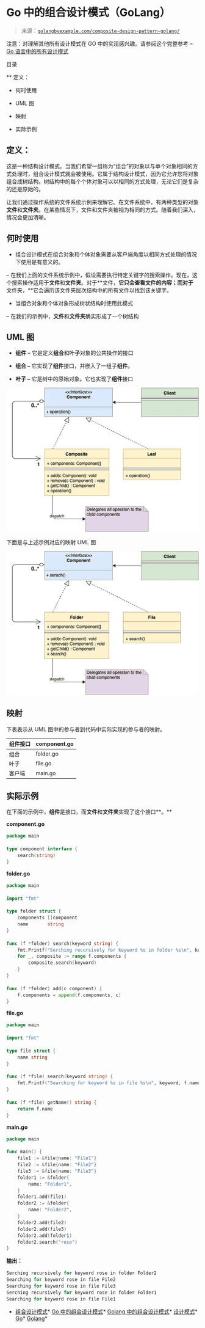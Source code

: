 <!--yml

分类：未分类

日期：2024-10-13 06:02:22

-->

# Go 中的组合设计模式（GoLang）

> 来源：[`golangbyexample.com/composite-design-pattern-golang/`](https://golangbyexample.com/composite-design-pattern-golang/)

注意：对理解其他所有设计模式在 GO 中的实现感兴趣。请参阅这个完整参考 – [Go 语言中的所有设计模式](https://golangbyexample.com/all-design-patterns-golang/)

目录

**   定义：

+   何时使用

+   UML 图

+   映射

+   实际示例

## **定义：**

这是一种结构设计模式。当我们希望一组称为“组合”的对象以与单个对象相同的方式处理时，组合设计模式就会被使用。它属于结构设计模式，因为它允许您将对象组合成树结构。树结构中的每个个体对象可以以相同的方式处理，无论它们是复杂的还是原始的。

让我们通过操作系统的文件系统示例来理解它。在文件系统中，有两种类型的对象**文件**和**文件夹**。在某些情况下，文件和文件夹被视为相同的方式。随着我们深入，情况会更加清晰。

## **何时使用**

+   组合设计模式在组合对象和个体对象需要从客户端角度以相同方式处理的情况下使用是有意义的。

– 在我们上面的文件系统示例中，假设需要执行特定关键字的搜索操作。现在，这个搜索操作适用于**文件**和**文件夹**。对于**文件，**它只会查看文件的内容；而对于**文件夹，**它会遍历该文件夹层次结构中的所有文件以找到该关键字。

+   当组合对象和个体对象形成树状结构时使用此模式

– 在我们的示例中，**文件**和**文件夹**确实形成了一个树结构

## **UML 图**

+   **组件** – 它是定义**组合**和**叶子**对象的公共操作的接口

+   **组合 –** 它实现了**组件**接口，并嵌入了一组子**组件**。

+   **叶子 –** 它是树中的原始对象。它也实现了**组件**接口

![](img/a2112b0fd53adcf02fc6a03a4e0c5226.png)

下面是与上述示例对应的映射 UML 图

![](img/241bbd461e5145959cbcba02e11dca09.png)

## **映射**

下表表示从 UML 图中的参与者到代码中实际实现的参与者的映射。

| 组件接口 | component.go |
| --- | --- |
| 组合 | folder.go |
| 叶子 | file.go |
| 客户端 | main.go |

## **实际示例**

在下面的示例中，**组件**是接口，而**文件**和**文件夹**实现了这个接口**。**

**component.go**

```go
package main

type component interface {
    search(string)
}
```

**folder.go**

```go
package main

import "fmt"

type folder struct {
    components []component
    name       string
}

func (f *folder) search(keyword string) {
    fmt.Printf("Serching recursively for keyword %s in folder %s\n", keyword, f.name)
    for _, composite := range f.components {
        composite.search(keyword)
    }
}

func (f *folder) add(c component) {
    f.components = append(f.components, c)
}
```

**file.go**

```go
package main

import "fmt"

type file struct {
    name string
}

func (f *file) search(keyword string) {
    fmt.Printf("Searching for keyword %s in file %s\n", keyword, f.name)
}

func (f *file) getName() string {
    return f.name
}
```

**main.go**

```go
package main

func main() {
    file1 := &file{name: "File1"}
    file2 := &file{name: "File2"}
    file3 := &file{name: "File3"}
    folder1 := &folder{
        name: "Folder1",
    }
    folder1.add(file1)
    folder2 := &folder{
        name: "Folder2",
    }
    folder2.add(file2)
    folder2.add(file3)
    folder2.add(folder1)
    folder2.search("rose")
}
```

**输出：**

```go
Serching recursively for keyword rose in folder Folder2
Searching for keyword rose in file File2
Searching for keyword rose in file File3
Serching recursively for keyword rose in folder Folder1
Searching for keyword rose in file File1
```

+   [组合设计模式](https://golangbyexample.com/tag/composite-design-pattern/)*   [Go 中的组合设计模式](https://golangbyexample.com/tag/composite-design-pattern-in-go/)*   [Golang 中的组合设计模式](https://golangbyexample.com/tag/composite-design-pattern-in-golang/)*   [设计模式](https://golangbyexample.com/tag/design-pattern/)*   [Go](https://golangbyexample.com/tag/go/)*   [Golang](https://golangbyexample.com/tag/golang/)*
